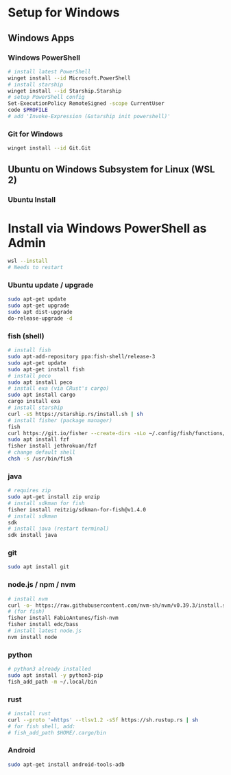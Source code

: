 # Setup for Windows
## Windows Apps

### Windows PowerShell
```bash
# install latest PowerShell
winget install --id Microsoft.PowerShell
# install starship
winget install --id Starship.Starship
# setup PowerShell config
Set-ExecutionPolicy RemoteSigned -scope CurrentUser
code $PROFILE
# add 'Invoke-Expression (&starship init powershell)'
```

### Git for Windows
```bash
winget install --id Git.Git
```

## Ubuntu on Windows Subsystem for Linux (WSL 2)

### Ubuntu Install
# Install via Windows PowerShell as Admin
```bash
wsl --install
# Needs to restart
```

### Ubuntu update / upgrade
```bash
sudo apt-get update
sudo apt-get upgrade
sudo apt dist-upgrade
do-release-upgrade -d
```

### fish (shell)
```bash
# install fish
sudo apt-add-repository ppa:fish-shell/release-3
sudo apt-get update
sudo apt-get install fish
# install peco
sudo apt install peco
# install exa (via CRust's cargo)
sudo apt install cargo
cargo install exa
# install starship
curl -sS https://starship.rs/install.sh | sh
# install fisher (package manager)
fish
curl https://git.io/fisher --create-dirs -sLo ~/.config/fish/functions/fisher.fish
sudo apt install fzf
fisher install jethrokuan/fzf
# change default shell
chsh -s /usr/bin/fish
```

### java
```bash
# requires zip
sudo apt-get install zip unzip
# install sdkman for fish
fisher install reitzig/sdkman-for-fish@v1.4.0
# install sdkman
sdk
# install java (restart terminal)
sdk install java
```

### git
```bash
sudo apt install git
```

### node.js / npm / nvm
```bash
# install nvm
curl -o- https://raw.githubusercontent.com/nvm-sh/nvm/v0.39.3/install.sh | bash
# (for fish)
fisher install FabioAntunes/fish-nvm
fisher install edc/bass
# install latest node.js
nvm install node
```

### python
```bash
# python3 already installed
sudo apt install -y python3-pip
fish_add_path -m ~/.local/bin
```

### rust
```bash
# install rust
curl --proto '=https' --tlsv1.2 -sSf https://sh.rustup.rs | sh
# for fish shell, add:
# fish_add_path $HOME/.cargo/bin
```

### Android
```bash
sudo apt-get install android-tools-adb
```

